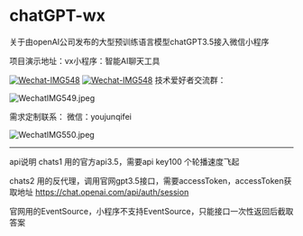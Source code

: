 # chatGPT-wx
关于由openAI公司发布的大型预训练语言模型chatGPT3.5接入微信小程序

项目演示地址：vx小程序：智能AI聊天工具

<a href='https://postimages.org/' target='_blank'><img src='https://i.postimg.cc/d0kQSBCT/Wechat-IMG548.jpg' border='0' alt='Wechat-IMG548'/></a>
<a href='https://postimg.cc/Z9mhW6VT' target='_blank'><img src='https://i.postimg.cc/Z9mhW6VT/Wechat-IMG548.jpg' border='0' alt='Wechat-IMG548'/></a>
技术爱好者交流群：

<img alt="WechatIMG549.jpeg" src="static/WechatIMG549.jpeg"/>


需求定制联系： 微信：youjunqifei

<img alt="WechatIMG550.jpeg" src="static/WechatIMG3549.jpeg"/>

--------------------------------------------------------------------
api说明
chats1
用的官方api3.5，需要api key100 个轮播速度飞起

chats2
用的反代理，调用官网gpt3.5接口，需要accessToken，accessToken获取地址 https://chat.openai.com/api/auth/session

官网用的EventSource，小程序不支持EventSource，只能接口一次性返回后截取答案

